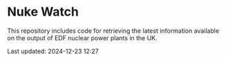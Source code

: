 # Nuke Watch

This repository includes code for retrieving the latest information available on the output of EDF nuclear power plants in the UK.

Last updated: 2024-12-23 12:27